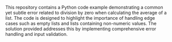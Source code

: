 This repository contains a Python code example demonstrating a common yet subtle error related to division by zero when calculating the average of a list. The code is designed to highlight the importance of handling edge cases such as empty lists and lists containing non-numeric values.  The solution provided addresses this by implementing comprehensive error handling and input validation.